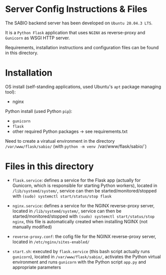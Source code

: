 # Server Config Instructions & Files

The SABIO backend server has been developed on `Ubuntu 20.04.3 LTS`.

It is a `Python Flask` application that uses `NGINX` as reverse-proxy and `Gunicorn` as WSGI HTTP server.

Requirements, installation instructions and configuration files can be found in this directory.


# Installation

OS install (self-standing applications, used Ubuntu's `apt` package managing tool):

 - nginx

Python install (used Python `pip`):

 - `gunicorn`
 - `flask`
 - other required Python packages -> see requirements.txt



Need to create a viratual environment in the directory `/var/www/flask/sabio/` 
(with `python -m venv `/var/www/flask/sabio/`)


# Files in this directory

 - `flask.service`: defines a service for the Flask app (actually for Gunicorn, which is responsible for 
    starting Python workers), located in `/lib/systemd/system/`, 
    service can then be started/monitored/stopped with `(sudo) systemctl start/status/stop flask`

 - `nginx.service`: defines a service for the NGINX reverse-proxy server, located in `/lib/systemd/system/`,
    service can then be started/monitored/stopped with `(sudo) systemctl start/status/stop nginx`, this file is
    automatically created when installing NGINX (not manually modified)


 - `reverse-proxy.conf`: the cofig file for the NGINX reverse-proxy server, located in `/etc/nginx/sites-enabled/`
   
 - `start.sh`: executed by `flask.service` (this bash script actually runs `gunicorn`), 
    located in `/var/www/flask/sabio/`, activates the Python virtual environment and runs `gunicorn` with 
    the Python script `app.py` and appropriate parameters

